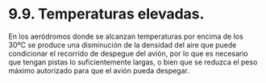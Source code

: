
# 9.9. Temperaturas elevadas.

En los aeródromos donde se alcanzan temperaturas por encima de los 30ºC se produce una disminución de la densidad del aire que puede condicionar el recorrido de despegue del avión, por lo que es necesario que tengan pistas lo suficientemente largas, o bien que se reduzca el peso máximo autorizado para que el avión pueda despegar.

